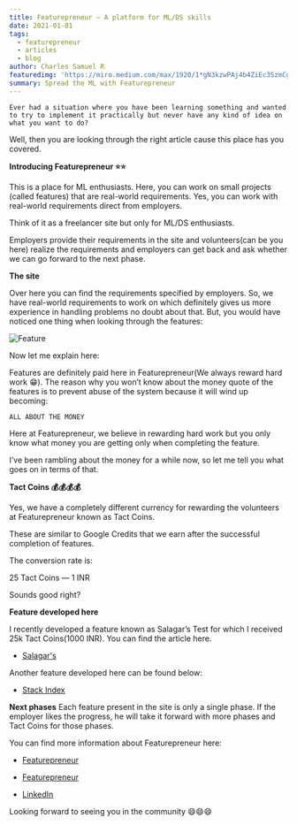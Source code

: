 ```yaml
---
title: Featurepreneur — A platform for ML/DS skills
date: 2021-01-01
tags: 
  - featurepreneur
  - articles
  - blog
author: Charles Samuel R
featuredimg: 'https://miro.medium.com/max/1920/1*gN3kzwPAj4b4ZiEc3SzmCg.jpeg'
summary: Spread the ML with Featurepreneur
---
```


```
Ever had a situation where you have been learning something and wanted to try to implement it practically but never have any kind of idea on what you want to do?
```
Well, then you are looking through the right article cause this place has you covered.

**Introducing Featurepreneur ⭐️⭐️**

This is a place for ML enthusiasts. Here, you can work on small projects (called features) that are real-world requirements. Yes, you can work with real-world requirements direct from employers.

Think of it as a freelancer site but only for ML/DS enthusiasts.

Employers provide their requirements in the site and volunteers(can be you here) realize the requirements and employers can get back and ask whether we can go forward to the next phase.

**The site**

Over here you can find the requirements specified by employers. So, we have real-world requirements to work on which definitely gives us more experience in handling problems no doubt about that. But, you would have noticed one thing when looking through the features:

![Feature](https://miro.medium.com/max/700/1*U9hP8WgRTMThoW3HHyPrkg.png)

Now let me explain here:

Features are definitely paid here in Featurepreneur(We always reward hard work 😁). The reason why you won’t know about the money quote of the features is to prevent abuse of the system because it will wind up becoming:

```
ALL ABOUT THE MONEY
```

Here at Featurepreneur, we believe in rewarding hard work but you only know what money you are getting only when completing the feature.

I’ve been rambling about the money for a while now, so let me tell you what goes on in terms of that.

**Tact Coins 💰💰💰💰**

Yes, we have a completely different currency for rewarding the volunteers at Featurepreneur known as Tact Coins.

These are similar to Google Credits that we earn after the successful completion of features.

The conversion rate is:

25 Tact Coins — 1 INR

Sounds good right?

**Feature developed here**

I recently developed a feature known as Salagar’s Test for which I received 25k Tact Coins(1000 INR). You can find the article here.

* [Salagar's](https://medium.com/featurepreneur/salagars-test-a-feature-to-assess-people-in-ds-fundamentals-5ccfa483c4ca)

Another feature developed here can be found below:

* [Stack Index](https://medium.com/@vaishnavivenkat26/stack-index-45499406d84d)

**Next phases**
Each feature present in the site is only a single phase. If the employer likes the progress, he will take it forward with more phases and Tact Coins for those phases.

You can find more information about Featurepreneur here:

* [Featurepreneur](https://tactlabs.gitbook.io/featurepreneur)

* [Featurepreneur](https://medium.com/featurepreneur)

* [LinkedIn](https://www.linkedin.com/company/featurepreneur/?miniCompanyUrn=urn%3Ali%3Afs_miniCompany%3A68908453&lipi=urn%3Ali%3Apage%3Ad_flagship3_feed%3BHcruhSm7QFmY1Gb7xmkWMQ%3D%3D&licu=urn%3Ali%3Acontrol%3Ad_flagship3_feed-actor_container&lici=eJHY64dMiwtC3F18dba7rA%3D%3D)


Looking forward to seeing you in the community 😄😄😄